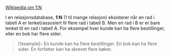 [Wikipedia om 1:N](https://en.wikipedia.org/wiki/One-to-many_(data_model)#:~:text=In%20a%20relational%20database%2C%20a,rather%20of%20the%20relationship%20itself)

I en relasjonsdatabase, **1:N** (1 til mange relasjon) eksisterer når en rad i tabell A er lenket/assosiert til flere rad i tabell B. Men en rad i B er er bare lenket til en rad i tabell A. For eksempel hver kunde kan ha flere bestillinger, eller en bok har flere sider. 

>[!example]-
>En kunde kan ha flere bestillinger. 
>En bok kan ha flere sider.
>En forfatter kan ha skrevet flere bøker.